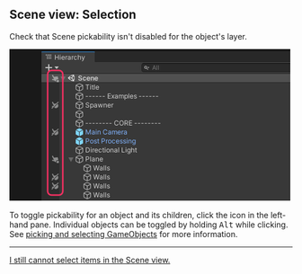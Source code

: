 ## Scene view: Selection
Check that Scene pickability isn't disabled for the object's layer.

![Scene view pickability](scene-view-pickability.png)  

To toggle pickability for an object and its children, click the icon in the left-hand pane. Individual objects can be toggled by holding <kbd>Alt</kbd> while clicking.  
See [picking and selecting GameObjects](https://docs.unity3d.com/2020.1/Documentation/Manual/ScenePicking.html) for more information.  

---  

[I still cannot select items in the Scene view.](Layer%20Selection.md)